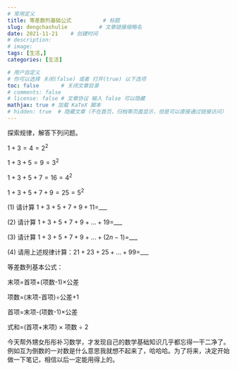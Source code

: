 ```yaml
---
# 常用定义
title: 等差数列基础公式          # 标题
slug: dengchashulie          # 文章链接缩略名
date: 2021-11-21    # 创建时间
# description: 
# image: 
tags: [生活,]
categories: [生活]

# 用户自定义
# 你可以选择 关闭(false) 或者 打开(true) 以下选项
toc: false       # 关闭文章目录
# comments: false
# license: false # 文章协议 输入 false 可以隐藏
mathjax: true # 加载 KaTeX 脚本
# hidden: true  # 隐藏文章（不在首页，归档等页面显示，但是可以直接通过链接访问）
---
```


探索规律，解答下列问题。

$1+3=4=2^2$

$1+3+5=9=3^2$

$1+3+5+7=16=4^2$

$1+3+5+7+9=25=5^2$

(1) 请计算 $1+3+5+7+9+11=$___

(2) 请计算 $1+3+5+7+9+...+19=$___

(3) 请计算 $1+3+5+7+9+...+(2n-1)=$___

(4) 请用上述规律计算：$21+23+25+...+99=$___

等差数列基本公式：

末项=首项+(项数-1)$\times$公差

项数=(末项-首项)$\div$公差+1

首项=末项-(项数-1)$\times$公差

式和=(首项+末项) $\times$ 项数 $\div$ 2

今天帮外甥女彤彤补习数学，才发现自己的数学基础知识几乎都忘得一干二净了。例如互为倒数的一对数是什么意思我就想不起来了，哈哈哈。为了将来，决定开始做一下笔记，相信以后一定能用得上的。

